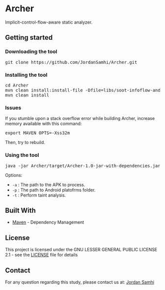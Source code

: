# Archer

Implicit-control-flow-aware static analyzer.

## Getting started

### Downloading the tool

<pre>
git clone https://github.com/JordanSamhi/Archer.git
</pre>

### Installing the tool

<pre>
cd Archer
mvn clean install:install-file -Dfile=libs/soot-infoflow-android-classes.jar -DgroupId=lu.uni.trux -DartifactId=soot-infoflow-android-modified -Dversion=2.7.1 -Dpackaging=jar
mvn clean install
</pre>

### Issues

If you stumble upon a stack overflow error while building Archer, increase memory available with this command:

<pre>
export MAVEN_OPTS=-Xss32m
</pre>

Then, try to rebuild.

### Using the tool

<pre>
java -jar Archer/target/Archer-1.0-jar-with-dependencies.jar<i>options</i>
</pre>

Options:

* ```-a``` : The path to the APK to process.
* ```-p``` : The path to Android platofrms folder.
* ```-t``` : Perform taint analysis.

## Built With

* [Maven](https://maven.apache.org/) - Dependency Management

## License

This project is licensed under the GNU LESSER GENERAL PUBLIC LICENSE 2.1 - see the [LICENSE](LICENSE) file for details

## Contact

For any question regarding this study, please contact us at:
[Jordan Samhi](mailto:jordan.samhi@uni.lu)
